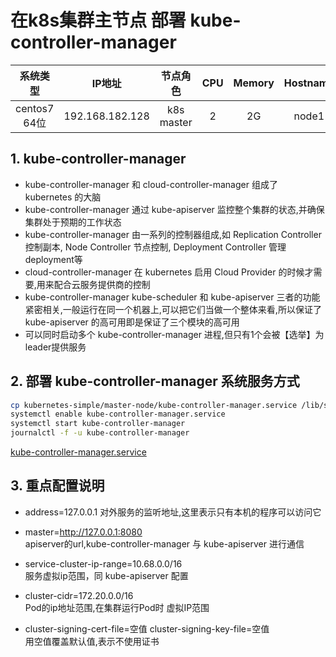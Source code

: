 # 在k8s集群主节点 部署 kube-controller-manager

| 系统类型 | IP地址 | 节点角色 | CPU | Memory | Hostname |
| :------: | :--------: | :-------: | :-----: | :---------: | :-----: |
| centos7 64位 | 192.168.182.128 | k8s master |   2    | 2G | node1 |

## 1. kube-controller-manager
- kube-controller-manager 和 cloud-controller-manager 组成了 kubernetes 的大脑  
- kube-controller-manager 通过 kube-apiserver 监控整个集群的状态,并确保集群处于预期的工作状态  
- kube-controller-manager 由一系列的控制器组成,如 Replication Controller 控制副本, Node Controller 节点控制, Deployment Controller 管理deployment等  
- cloud-controller-manager 在 kubernetes 启用 Cloud Provider 的时候才需要,用来配合云服务提供商的控制
- kube-controller-manager kube-scheduler 和 kube-apiserver 三者的功能紧密相关,一般运行在同一个机器上,可以把它们当做一个整体来看,所以保证了 kube-apiserver 的高可用即是保证了三个模块的高可用
- 可以同时启动多个 kube-controller-manager 进程,但只有1个会被【选举】为leader提供服务

## 2. 部署 kube-controller-manager 系统服务方式
```bash
cp kubernetes-simple/master-node/kube-controller-manager.service /lib/systemd/system/
systemctl enable kube-controller-manager.service
systemctl start kube-controller-manager
journalctl -f -u kube-controller-manager
```
[kube-controller-manager.service][1]

## 3. 重点配置说明

- address=127.0.0.1
对外服务的监听地址,这里表示只有本机的程序可以访问它

- master=http://127.0.0.1:8080    
apiserver的url,kube-controller-manager 与 kube-apiserver 进行通信  

- service-cluster-ip-range=10.68.0.0/16  
服务虚拟ip范围，同 kube-apiserver 配置  

- cluster-cidr=172.20.0.0/16  
Pod的ip地址范围,在集群运行Pod时 虚拟IP范围  
 
- cluster-signing-cert-file=空值   cluster-signing-key-file=空值     
用空值覆盖默认值,表示不使用证书

[1]: https://github.com/solozyx/k8s-cluster/tree/master/kubernetes-simple/master-node/kube-controller-manager.service